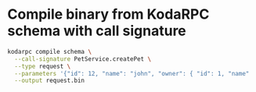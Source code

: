 # Compile binary from KodaRPC schema with call signature
```bash
kodarpc compile schema \
  --call-signature PetService.createPet \
  --type request \
  --parameters '{"id": 12, "name": "john", "owner": { "id": 1, "name" : "beria" }}, 14' \
  --output request.bin
```
